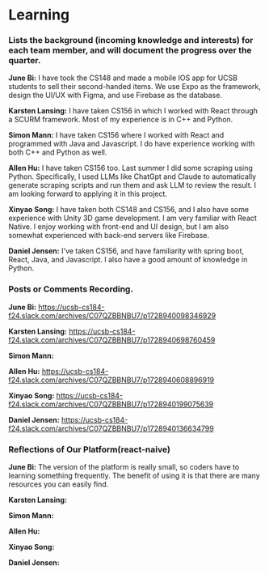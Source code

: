 # Learning
### Lists the background (incoming knowledge and interests) for each team member, and will document the progress over the quarter.

**June Bi:** I have took the CS148 and made a mobile IOS app for UCSB students to sell their second-handed items. We use Expo as the framework, design the UI/UX with Figma, and use Firebase as the database.

**Karsten Lansing:** I have taken CS156 in which I worked with React through a SCURM framework. Most of my experience is in C++ and Python.

**Simon Mann:** I have taken CS156 where I worked with React and programmed with Java and Javascript. I do have experience working with both C++ and Python as well. 

**Allen Hu:** I have taken CS156 too. Last summer I did some scraping using Python. Specifically, I used LLMs like ChatGpt and Claude to automatically generate scraping scripts and run them and ask LLM to review the result. I am looking forward to applying it in this project. 

**Xinyao Song:** I have taken both CS148 and CS156, and I also have some experience with Unity 3D game development. I am very familiar with React Native. I enjoy working with front-end and UI design, but I am also somewhat experienced with back-end servers like Firebase.

**Daniel Jensen:** I've taken CS156, and have familiarity with spring boot, React, Java, and Javascript. I also have a good amount of knowledge in Python. 

### Posts or Comments Recording.
**June Bi:** https://ucsb-cs184-f24.slack.com/archives/C07QZBBNBU7/p1728940098346929

**Karsten Lansing:** https://ucsb-cs184-f24.slack.com/archives/C07QZBBNBU7/p1728940698760459

**Simon Mann:** 

**Allen Hu:** https://ucsb-cs184-f24.slack.com/archives/C07QZBBNBU7/p1728940608896919

**Xinyao Song:** https://ucsb-cs184-f24.slack.com/archives/C07QZBBNBU7/p1728940199075639

**Daniel Jensen:** https://ucsb-cs184-f24.slack.com/archives/C07QZBBNBU7/p1728940136634799

### Reflections of Our Platform(react-naive)
**June Bi:** The version of the platform is really small, so coders have to learning something frequently. The benefit of using it is that there are many resources you can easily find.

**Karsten Lansing:** 

**Simon Mann:** 

**Allen Hu:** 

**Xinyao Song:** 

**Daniel Jensen:** 
